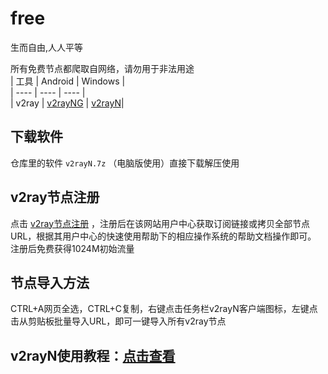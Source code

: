 # free

生而自由,人人平等
  
所有免费节点都爬取自网络，请勿用于非法用途  
|  工具  | Android  | Windows  |  
|  ----  | ----   | ----  |  
| v2ray  | [v2rayNG](https://github.com/2dust/v2rayNG/releases/download/1.6.28/v2rayNG_1.6.28_arm64-v8a.apk) | [v2rayN](https://github.com/2dust/v2rayN/releases/download/3.27/v2rayN-Core.zip)|

## 下载软件

仓库里的软件 `v2rayN.7z` （电脑版使用）直接下载解压使用

## v2ray节点注册

点击 [v2ray节点注册](https://go.runba.cyou/auth/register?code=XXN0) ，注册后在该网站用户中心获取订阅链接或拷贝全部节点 URL，根据其用户中心的快速使用帮助下的相应操作系统的帮助文档操作即可。 注册后免费获得1024M初始流量

## 节点导入方法  
CTRL+A网页全选，CTRL+C复制，右键点击任务栏v2rayN客户端图标，左键点击从剪贴板批量导入URL，即可一键导入所有v2ray节点  

## v2rayN使用教程：[点击查看](https://github.com/freefq/tutorials) 
